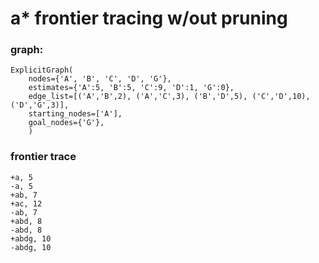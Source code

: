 # a* frontier tracing w/out pruning

### graph:
```
ExplicitGraph(
    nodes={'A', 'B', 'C', 'D', 'G'},
    estimates={'A':5, 'B':5, 'C':9, 'D':1, 'G':0},
    edge_list=[('A','B',2), ('A','C',3), ('B','D',5), ('C','D',10), ('D','G',3)],
    starting_nodes=['A'],
    goal_nodes={'G'},
    )
```

### frontier trace
```
+a, 5
-a, 5
+ab, 7
+ac, 12
-ab, 7
+abd, 8
-abd, 8
+abdg, 10
-abdg, 10
```